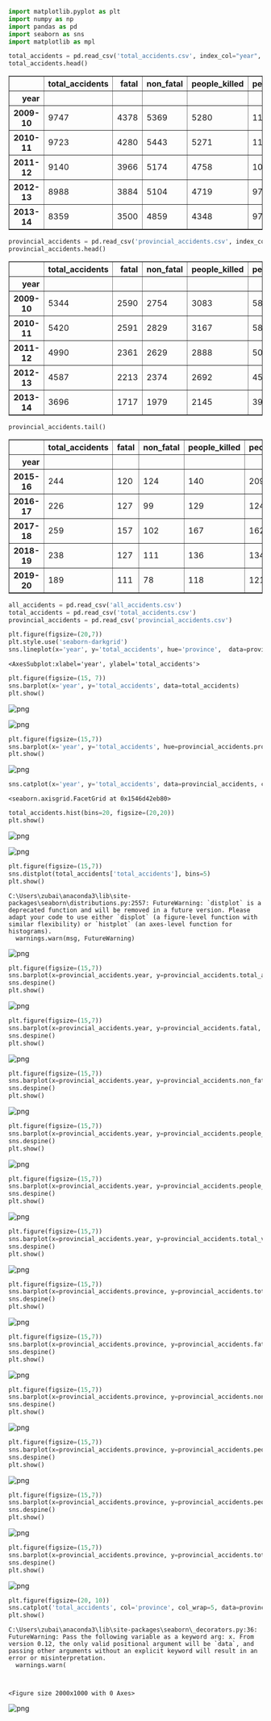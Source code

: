 ```python
import matplotlib.pyplot as plt
import numpy as np
import pandas as pd
import seaborn as sns
import matplotlib as mpl
```


```python
total_accidents = pd.read_csv('total_accidents.csv', index_col="year", parse_dates=True)
total_accidents.head()
```




<div>
<style scoped>
    .dataframe tbody tr th:only-of-type {
        vertical-align: middle;
    }

    .dataframe tbody tr th {
        vertical-align: top;
    }

    .dataframe thead th {
        text-align: right;
    }
</style>
<table border="1" class="dataframe">
  <thead>
    <tr style="text-align: right;">
      <th></th>
      <th>total_accidents</th>
      <th>fatal</th>
      <th>non_fatal</th>
      <th>people_killed</th>
      <th>people_injured</th>
      <th>total_vehicles</th>
    </tr>
    <tr>
      <th>year</th>
      <th></th>
      <th></th>
      <th></th>
      <th></th>
      <th></th>
      <th></th>
    </tr>
  </thead>
  <tbody>
    <tr>
      <th>2009-10</th>
      <td>9747</td>
      <td>4378</td>
      <td>5369</td>
      <td>5280</td>
      <td>11173</td>
      <td>10496</td>
    </tr>
    <tr>
      <th>2010-11</th>
      <td>9723</td>
      <td>4280</td>
      <td>5443</td>
      <td>5271</td>
      <td>11383</td>
      <td>10822</td>
    </tr>
    <tr>
      <th>2011-12</th>
      <td>9140</td>
      <td>3966</td>
      <td>5174</td>
      <td>4758</td>
      <td>10145</td>
      <td>9986</td>
    </tr>
    <tr>
      <th>2012-13</th>
      <td>8988</td>
      <td>3884</td>
      <td>5104</td>
      <td>4719</td>
      <td>9710</td>
      <td>9876</td>
    </tr>
    <tr>
      <th>2013-14</th>
      <td>8359</td>
      <td>3500</td>
      <td>4859</td>
      <td>4348</td>
      <td>9777</td>
      <td>9423</td>
    </tr>
  </tbody>
</table>
</div>




```python
provincial_accidents = pd.read_csv('provincial_accidents.csv', index_col="year", parse_dates=True)
provincial_accidents.head()
```




<div>
<style scoped>
    .dataframe tbody tr th:only-of-type {
        vertical-align: middle;
    }

    .dataframe tbody tr th {
        vertical-align: top;
    }

    .dataframe thead th {
        text-align: right;
    }
</style>
<table border="1" class="dataframe">
  <thead>
    <tr style="text-align: right;">
      <th></th>
      <th>total_accidents</th>
      <th>fatal</th>
      <th>non_fatal</th>
      <th>people_killed</th>
      <th>people_injured</th>
      <th>total_vehicles</th>
      <th>province</th>
    </tr>
    <tr>
      <th>year</th>
      <th></th>
      <th></th>
      <th></th>
      <th></th>
      <th></th>
      <th></th>
      <th></th>
    </tr>
  </thead>
  <tbody>
    <tr>
      <th>2009-10</th>
      <td>5344</td>
      <td>2590</td>
      <td>2754</td>
      <td>3083</td>
      <td>5856</td>
      <td>5344</td>
      <td>Punjab</td>
    </tr>
    <tr>
      <th>2010-11</th>
      <td>5420</td>
      <td>2591</td>
      <td>2829</td>
      <td>3167</td>
      <td>5809</td>
      <td>5420</td>
      <td>Punjab</td>
    </tr>
    <tr>
      <th>2011-12</th>
      <td>4990</td>
      <td>2361</td>
      <td>2629</td>
      <td>2888</td>
      <td>5071</td>
      <td>4990</td>
      <td>Punjab</td>
    </tr>
    <tr>
      <th>2012-13</th>
      <td>4587</td>
      <td>2213</td>
      <td>2374</td>
      <td>2692</td>
      <td>4515</td>
      <td>4587</td>
      <td>Punjab</td>
    </tr>
    <tr>
      <th>2013-14</th>
      <td>3696</td>
      <td>1717</td>
      <td>1979</td>
      <td>2145</td>
      <td>3941</td>
      <td>3696</td>
      <td>Punjab</td>
    </tr>
  </tbody>
</table>
</div>




```python
provincial_accidents.tail()
```




<div>
<style scoped>
    .dataframe tbody tr th:only-of-type {
        vertical-align: middle;
    }

    .dataframe tbody tr th {
        vertical-align: top;
    }

    .dataframe thead th {
        text-align: right;
    }
</style>
<table border="1" class="dataframe">
  <thead>
    <tr style="text-align: right;">
      <th></th>
      <th>total_accidents</th>
      <th>fatal</th>
      <th>non_fatal</th>
      <th>people_killed</th>
      <th>people_injured</th>
      <th>total_vehicles</th>
      <th>province</th>
    </tr>
    <tr>
      <th>year</th>
      <th></th>
      <th></th>
      <th></th>
      <th></th>
      <th></th>
      <th></th>
      <th></th>
    </tr>
  </thead>
  <tbody>
    <tr>
      <th>2015-16</th>
      <td>244</td>
      <td>120</td>
      <td>124</td>
      <td>140</td>
      <td>209</td>
      <td>244</td>
      <td>Islamabad</td>
    </tr>
    <tr>
      <th>2016-17</th>
      <td>226</td>
      <td>127</td>
      <td>99</td>
      <td>129</td>
      <td>124</td>
      <td>216</td>
      <td>Islamabad</td>
    </tr>
    <tr>
      <th>2017-18</th>
      <td>259</td>
      <td>157</td>
      <td>102</td>
      <td>167</td>
      <td>162</td>
      <td>259</td>
      <td>Islamabad</td>
    </tr>
    <tr>
      <th>2018-19</th>
      <td>238</td>
      <td>127</td>
      <td>111</td>
      <td>136</td>
      <td>134</td>
      <td>239</td>
      <td>Islamabad</td>
    </tr>
    <tr>
      <th>2019-20</th>
      <td>189</td>
      <td>111</td>
      <td>78</td>
      <td>118</td>
      <td>121</td>
      <td>189</td>
      <td>Islamabad</td>
    </tr>
  </tbody>
</table>
</div>




```python
all_accidents = pd.read_csv('all_accidents.csv')
total_accidents = pd.read_csv('total_accidents.csv')
provincial_accidents = pd.read_csv('provincial_accidents.csv')
```


```python
plt.figure(figsize=(20,7))
plt.style.use('seaborn-darkgrid')
sns.lineplot(x='year', y='total_accidents', hue='province',  data=provincial_accidents) #style='region'
```




    <AxesSubplot:xlabel='year', ylabel='total_accidents'>




```python
plt.figure(figsize=(15, 7))
sns.barplot(x='year', y='total_accidents', data=total_accidents)
plt.show()
```


    
![png](output_6_0.png)
    



    
![png](output_6_1.png)
    



```python
plt.figure(figsize=(15,7))
sns.barplot(x='year', y='total_accidents', hue=provincial_accidents.province, data=provincial_accidents)
plt.show()
```


    
![png](output_7_0.png)
    



```python
sns.catplot(x='year', y='total_accidents', data=provincial_accidents, col='province')
```




    <seaborn.axisgrid.FacetGrid at 0x1546d42eb80>




```python
total_accidents.hist(bins=20, figsize=(20,20))
plt.show()
```


    
![png](output_9_0.png)
    



    
![png](output_9_1.png)
    



```python
plt.figure(figsize=(15,7))
sns.distplot(total_accidents['total_accidents'], bins=5)
plt.show()
```

    C:\Users\zubai\anaconda3\lib\site-packages\seaborn\distributions.py:2557: FutureWarning: `distplot` is a deprecated function and will be removed in a future version. Please adapt your code to use either `displot` (a figure-level function with similar flexibility) or `histplot` (an axes-level function for histograms).
      warnings.warn(msg, FutureWarning)



    
![png](output_10_1.png)
    



```python
plt.figure(figsize=(15,7))
sns.barplot(x=provincial_accidents.year, y=provincial_accidents.total_accidents, hue=provincial_accidents.province)
sns.despine()
plt.show()
```


    
![png](output_11_0.png)
    



```python
plt.figure(figsize=(15,7))
sns.barplot(x=provincial_accidents.year, y=provincial_accidents.fatal, hue=provincial_accidents.province)
sns.despine()
plt.show()
```


    
![png](output_12_0.png)
    



```python
plt.figure(figsize=(15,7))
sns.barplot(x=provincial_accidents.year, y=provincial_accidents.non_fatal, hue=provincial_accidents.province)
sns.despine()
plt.show()
```


    
![png](output_13_0.png)
    



```python
plt.figure(figsize=(15,7))
sns.barplot(x=provincial_accidents.year, y=provincial_accidents.people_killed, hue=provincial_accidents.province)
sns.despine()
plt.show()
```


    
![png](output_14_0.png)
    



```python
plt.figure(figsize=(15,7))
sns.barplot(x=provincial_accidents.year, y=provincial_accidents.people_injured, hue=provincial_accidents.province)
sns.despine()
plt.show()
```


    
![png](output_15_0.png)
    



```python
plt.figure(figsize=(15,7))
sns.barplot(x=provincial_accidents.year, y=provincial_accidents.total_vehicles, hue=provincial_accidents.province)
sns.despine()
plt.show()
```


    
![png](output_16_0.png)
    



```python
plt.figure(figsize=(15,7))
sns.barplot(x=provincial_accidents.province, y=provincial_accidents.total_accidents, hue=provincial_accidents.province)
sns.despine()
plt.show()
```


    
![png](output_17_0.png)
    



```python
plt.figure(figsize=(15,7))
sns.barplot(x=provincial_accidents.province, y=provincial_accidents.fatal, hue=provincial_accidents.province)
sns.despine()
plt.show()
```


    
![png](output_18_0.png)
    



```python
plt.figure(figsize=(15,7))
sns.barplot(x=provincial_accidents.province, y=provincial_accidents.non_fatal, hue=provincial_accidents.province)
sns.despine()
plt.show()
```


    
![png](output_19_0.png)
    



```python
plt.figure(figsize=(15,7))
sns.barplot(x=provincial_accidents.province, y=provincial_accidents.people_killed, hue=provincial_accidents.province)
sns.despine()
plt.show()
```


    
![png](output_20_0.png)
    



```python
plt.figure(figsize=(15,7))
sns.barplot(x=provincial_accidents.province, y=provincial_accidents.people_injured, hue=provincial_accidents.province)
sns.despine()
plt.show()
```


    
![png](output_21_0.png)
    



```python
plt.figure(figsize=(15,7))
sns.barplot(x=provincial_accidents.province, y=provincial_accidents.total_vehicles, hue=provincial_accidents.province)
sns.despine()
plt.show()
```


    
![png](output_22_0.png)
    



```python
plt.figure(figsize=(20, 10))
sns.catplot('total_accidents', col='province', col_wrap=5, data=provincial_accidents, kind='count', height=5, aspect=1)
plt.show()
```

    C:\Users\zubai\anaconda3\lib\site-packages\seaborn\_decorators.py:36: FutureWarning: Pass the following variable as a keyword arg: x. From version 0.12, the only valid positional argument will be `data`, and passing other arguments without an explicit keyword will result in an error or misinterpretation.
      warnings.warn(



    <Figure size 2000x1000 with 0 Axes>



    
![png](output_23_2.png)
    



```python

```
